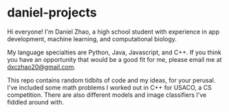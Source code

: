 # daniel-projects
Hi everyone! I'm Daniel Zhao, a high school student with experience in app development, machine learning, and computational biology.

My language specialties are Python, Java, Javascript, and C++. If you think you have an opportunity that would be a good fit for me, please email me at dxczhao20@gmail.com.

This repo contains random tidbits of code and my ideas, for your perusal. I've included some math problems I worked out in C++ for USACO, a CS competition. There are also different models and image classifiers I've fiddled around with.

